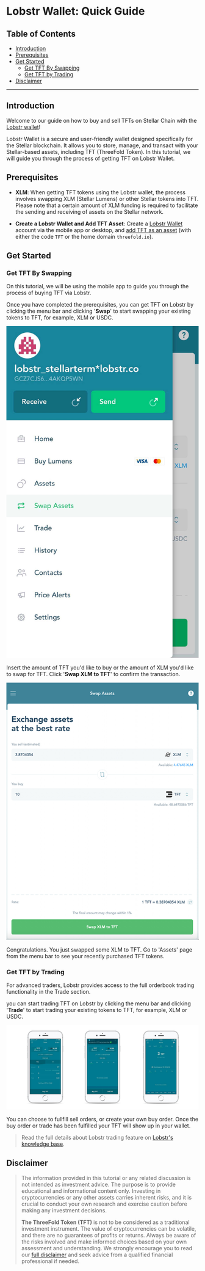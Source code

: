 <h1> Lobstr Wallet: Quick Guide </h1>

<h2>Table of Contents</h2>

- [Introduction](#introduction)
- [Prerequisites](#prerequisites)
- [Get Started](#get-started)
  - [Get TFT By Swapping](#get-tft-by-swapping)
  - [Get TFT by Trading](#get-tft-by-trading)
- [Disclaimer](#disclaimer)

***

## Introduction

Welcome to our guide on how to buy and sell TFTs on Stellar Chain with the [Lobstr wallet](https://lobstr.co/)! 

Lobstr Wallet is a secure and user-friendly wallet designed specifically for the Stellar blockchain. It allows you to store, manage, and transact with your Stellar-based assets, including TFT (ThreeFold Token). In this tutorial, we will guide you through the process of getting TFT on Lobstr Wallet.

## Prerequisites

- **XLM**: When getting TFT tokens using the Lobstr wallet, the process involves swapping XLM (Stellar Lumens) or other Stellar tokens into TFT. Please note that a certain amount of XLM funding is required to facilitate the sending and receiving of assets on the Stellar network.

- **Create a Lobstr Wallet and Add TFT Asset**: Create a [Lobstr Wallet](https://lobstr.co/) account via the mobile app or desktop, and [add TFT as an asset](https://lobstr.freshdesk.com/support/solutions/articles/151000001061-adding-custom-assets-on-lobstr) (with either the code `TFT` or the home domain `threefold.io`).

## Get Started

### Get TFT By Swapping

On this tutorial, we will be using the mobile app to guide you through the process of buying TFT via Lobstr.

Once you have completed the prerequisites, you can get TFT on Lobstr by clicking the menu bar and clicking '**Swap**' to start swapping your existing tokens to TFT, for example, XLM or USDC.

![](IMG/../img/lobstr_swap.jpeg)

Insert the amount of TFT you'd like to buy or the amount of XLM you'd like to swap for TFT. Click '**Swap XLM to TFT**' to confirm the transaction.

![](img/threefold__lobstr_swap_tft_.jpg)

 Congratulations. You just swapped some XLM to TFT. Go to 'Assets' page from the menu bar to see your recently purchased TFT tokens.

 ### Get TFT by Trading

 For advanced traders, Lobstr provides access to the full orderbook trading functionality in the Trade section. 

 you can start trading TFT on Lobstr by clicking the menu bar and clicking '**Trade**' to start trading your existing tokens to TFT, for example, XLM or USDC.

 ![](IMG/../img/lobstr_trade.jpeg)

You can choose to fullfill sell orders, or create your own buy order. Once the buy order or trade has been fulfilled your TFT will show up in your wallet.

> Read the full details about Lobstr trading feature on [Lobstr's knowledge base](https://lobstr.freshdesk.com/support/solutions/articles/151000001080-trading-in-lobstr-wallet).

## Disclaimer

> The information provided in this tutorial or any related discussion is not intended as investment advice. The purpose is to provide educational and informational content only. Investing in cryptocurrencies or any other assets carries inherent risks, and it is crucial to conduct your own research and exercise caution before making any investment decisions. 
> 
> **The ThreeFold Token (TFT)** is not to be considered as a traditional investment instrument. The value of cryptocurrencies can be volatile, and there are no guarantees of profits or returns. Always be aware of the risks involved and make informed choices based on your own assessment and understanding. We strongly encourage you to read our [full disclaimer](https://library.threefold.me/info/legal/#/legal__disclaimer) and seek advice from a qualified financial professional if needed.